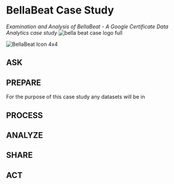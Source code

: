 # BellaBeat Case Study
*Examination and Analysis of BellaBeat - A Google Certificate Data Analytics case study* 
![bella beat case logo full](https://github.com/karanewell/BellaBeatCaseStudy/assets/141681843/37c317d0-21f5-46c5-9665-9b3cf4f06a85)

![BellaBeat Icon 4x4](https://github.com/karanewell/BellaBeatCaseStudy/assets/141681843/32a0b72c-8429-4017-b790-e98929c9d9c1)


## ASK
## PREPARE
For the purpose of this case study any datasets will be in 
## PROCESS
## ANALYZE
## SHARE
## ACT
